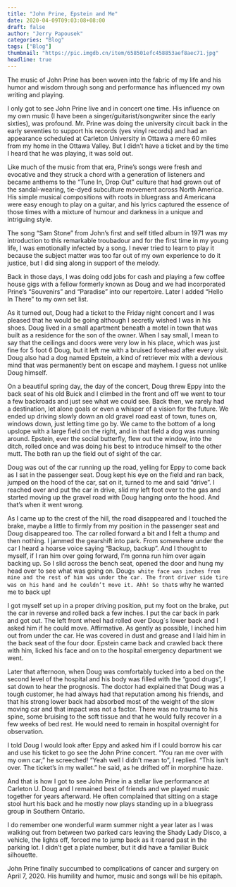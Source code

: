 ```yaml
---
title: "John Prine, Epstein and Me"
date: 2020-04-09T09:03:08+08:00
draft: false
author: "Jerry Papousek"
categories: "Blog"
tags: ["Blog"]
thumbnail: "https://pic.imgdb.cn/item/658501efc458853aef8aec71.jpg"
headline: true
---
```


The music of John Prine has been woven into the fabric of my life and his humor and wisdom through song and performance has influenced my own writing and playing.

<!--more-->

I only got to see John Prine live and in concert one time. His influence on my own music (I have been a singer/guitarist/songwriter since the early sixties), was profound. Mr. Prine was doing the university circuit back in the early seventies to support his records (yes vinyl records) and had an appearance scheduled at Carleton University in Ottawa a mere 60 miles from my home in the Ottawa Valley. But I didn’t have a ticket and by the time I heard that he was playing, it was sold out.

Like much of the music from that era, Prine’s songs were fresh and evocative and they struck a chord with a generation of listeners and became anthems to the “Tune In, Drop Out” culture that had grown out of the sandal-wearing, tie-dyed subculture movement across North America. His simple musical compositions with roots in bluegrass and Americana were easy enough to play on a guitar, and his lyrics captured the essence of those times with a mixture of humour and darkness in a unique and intriguing style.

The song “Sam Stone” from John’s first and self titled album in 1971 was my introduction to this remarkable troubadour and for the first time in my young life, I was emotionally infected by a song. I never tried to learn to play it because the subject matter was too far out of my own experience to do it justice, but I did sing along in support of the melody.

Back in those days, I was doing odd jobs for cash and playing a few coffee house gigs with a fellow formerly known as Doug and we had incorporated Prine’s “Souvenirs” and “Paradise” into our repertoire. Later I added “Hello In There” to my own set list. 

As it turned out, Doug had a ticket to the Friday night concert and I was pleased that he would be going although I secretly wished I was in his shoes. Doug lived in a small apartment beneath a motel in town that was built as a residence for the son of the owner. When I say small, I mean to say that the ceilings and doors were very low in his place, which was just fine for 5 foot 6 Doug, but it left me with a bruised forehead after every visit. Doug also had a dog named Epstein, a kind of retriever mix with a devious mind that was permanently bent on escape and mayhem. I guess not unlike Doug himself.

On a beautiful spring day, the day of the concert, Doug threw Eppy into the back seat of his old Buick and I climbed in the front and off we went to tour a few backroads and just see what we could see. Back then, we rarely had a destination, let alone goals or even a whisper of a vision for the future. We ended up driving slowly down an old gravel road east of town, tunes on, windows down, just letting time go by. We came to the bottom of a long upslope with a large field on the right, and in that field a dog was running around. Epstein, ever the social butterfly, flew out the window, into the ditch, rolled once and was doing his best to introduce himself to the other mutt. The both ran up the field out of sight of the car.

Doug was out of the car running up the road, yelling for Eppy to come back as I sat in the passenger seat. Doug kept his eye on the field and ran back, jumped on the hood of the car, sat on it, turned to me and said “drive”. I reached over and put the car in drive, slid my left foot over to the gas and started moving up the gravel road with Doug hanging onto the hood. And that’s when it went wrong.

As I came up to the crest of the hill, the road disappeared and I touched the brake, maybe a little to firmly from my position in the passenger seat and Doug disappeared too. The car rolled forward a bit and I felt a thump and then nothing. I jammed the gearshift into park. From somewhere under the car I heard a hoarse voice saying “Backup, backup”. And I thought to myself, if I ran him over going forward, I’m gonna run him over again backing up. So I slid across the bench seat, opened the door and hung my head over to see what was going on. Doug`s white face was inches from mine and the rest of him was under the car. The front driver side tire was on his hand and he couldn’t move it. Ahh! So that`s why he wanted me to back up!

I got myself set up in a proper driving position, put my foot on the brake, put the car in reverse and rolled back a few inches. I put the car back in park and got out. The left front wheel had rolled over Doug`s lower back and I asked him if he could move. Affirmative. As gently as possible, I inched him out from under the car. He was covered in dust and grease and I laid him in the back seat of the four door. Epstein came back and crawled back there with him, licked his face and on to the hospital emergency department we went.

Later that afternoon, when Doug was comfortably tucked into a bed on the second level of the hospital and his body was filled with the “good drugs“, I sat down to hear the prognosis. The doctor had explained that Doug was a tough customer, he had always had that reputation among his friends, and that his strong lower back had absorbed most of the weight of the slow moving car and that impact was not a factor. There was no trauma to his spine, some bruising to the soft tissue and that he would fully recover in a few weeks of bed rest. He would need to remain in hospital overnight for observation.

I told Doug I would look after Eppy and asked him if I could borrow his car and use his ticket to go see the John Prine concert. “You ran me over with my own car,” he screeched! “Yeah well I didn’t mean to”, I replied. “This isn’t over. The ticket’s in my wallet.” he said, as he drifted off in morphine haze.

And that is how I got to see John Prine in a stellar live performance at Carleton U. Doug and I remained best of friends and we played music together for years afterward. He often complained that sitting on a stage stool hurt his back and he mostly now plays standing up in a bluegrass group in Southern Ontario.

I do remember one wonderful warm summer night a year later as I was walking out from between two parked cars leaving the Shady Lady Disco, a vehicle, the lights off, forced me to jump back as it roared past in the parking lot. I didn’t get a plate number, but it did have a familiar Buick silhouette.

John Prine finally succumbed to complications of cancer and surgery on April 7, 2020. His humility and humor, music and songs will be his epitaph.